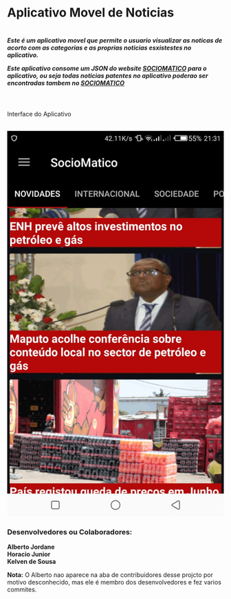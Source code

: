 <h1>Aplicativo Movel de Noticias<h1>
<h5>Este é um aplicativo movel que permite o usuario visualizar as noticas de acorto com as categorias e as proprias noticias esxistestes
no aplicativo.
<p>Este aplicativo consome um <strong>JSON</strong> do website <a href="sociomatico.com">SOCIOMATICO</a> para o aplicativo, ou seja
todas noticias patentes no aplicativo poderao ser encontradas tambem no <a href="sociomatico.com">SOCIOMATICO</a></p></h5>
<br>
<p>Interface do Aplicativo</p>
<br>
<img src="https://github.com/HoracioJunior/ProgramacaoMovelWork/blob/master/Sociomatico%20APP.jpeg"> 
<br>
<h3>Desenvolvedores ou Colaboradores:</h3>
<strong>Alberto Jordane</strong><br>
<strong>Horacio Junior</strong><br>
<strong>Kelven de Sousa</strong><br>

<strong>Nota:</strong> O Alberto nao aparece na aba de contribuidores desse projcto por motivo desconhecido, mas ele é membro dos desenvolvedores e fez varios commites.
